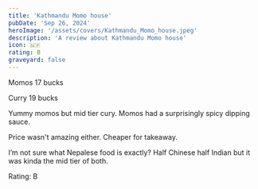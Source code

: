 ```yaml
---
title: 'Kathmandu Momo house'
pubDate: 'Sep 26, 2024'
heroImage: '/assets/covers/Kathmandu_Momo_house.jpeg'
description: 'A review about Kathmandu Momo house'
icon: 🇳🇵
rating: B
graveyard: false
---
```


Momos 17 bucks

Curry 19 bucks

Yummy momos but mid tier cury. Momos had a surprisingly spicy dipping sauce.

Price wasn't amazing either. Cheaper for takeaway.

I’m not sure what Nepalese food is exactly? Half Chinese half Indian but it was kinda the mid tier of both.

Rating: B
